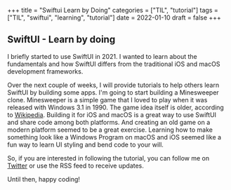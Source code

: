 +++
title = "Swiftui   Learn by Doing"
categories = ["TIL", "tutorial"]
tags = ["TIL", "swiftui", "learning", "tutorial"]
date = 2022-01-10
draft = false
+++

## SwiftUI - Learn by doing

I briefly started to use SwiftUI in 2021. I wanted to learn about the fundamentals and how SwiftUI differs from the traditional iOS and macOS development frameworks.

Over the next couple of weeks, I will provide tutorials to help others learn SwiftUI by building some apps. I'm going to start building a Minesweeper clone. Minesweeper is a simple game that I loved to play when it was released with Windows 3.1 in 1990. The game idea itself is older, according to [Wikipedia](<https://en.wikipedia.org/wiki/Minesweeper_(video_game>).
Building it for iOS and macOS is a great way to use SwiftUI and share code among both platforms. And creating an old game on a modern platform seemed to be a great exercise. Learning how to make something look like a Windows Program on macOS and iOS seemed like a fun way to learn UI styling and bend code to your will.

So, if you are interested in following the tutorial, you can follow me on [Twitter](https://twitter.com/ingorichter) or use the RSS feed to receive updates.

Until then, happy coding!
